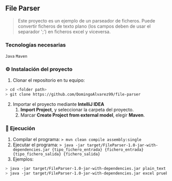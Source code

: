 ## File Parser
> Este proyecto es un ejemplo de un parseador de ficheros. Puede convertir ficheros de texto plano (los campos deben de usar el separador ';') en ficheros excel y viceversa.

### Tecnologías necesarias
`Java` `Maven`

### :gear: Instalación del proyecto
1. Clonar el repositorio en tu equipo:
```sh
> cd <folder path>
> git clone https://github.com/DomingoAlvarez99/file-parser
```
2. Importar el proyecto mediante **IntelliJ IDEA**
   1. **Import Project**, y seleccionar la carpeta del proyecto.
   1. Marcar **Create Project from external model**, elegir **Maven**.  

### :rocket: Ejecución
1. Compilar el programa: `> mvn clean compile assembly:single`
2. Ejecutar el programa: `> java -jar target/FileParser-1.0-jar-with-dependencies.jar {tipo_fichero_entrada} {fichero_entrada} {tipo_fichero_salida} {fichero_salida}`
3. Ejemplos:
```sh
> java -jar target/FileParser-1.0-jar-with-dependencies.jar plain_text prueba.csv plain_text salida.csv
> java -jar target/FileParser-1.0-jar-with-dependencies.jar excel prueba.xls plain_text salida.csv
```
